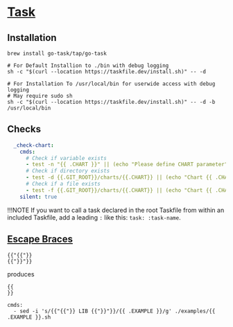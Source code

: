 # [Task](https://taskfile.dev/#/)

## Installation

```shell
brew install go-task/tap/go-task
```

```shell
# For Default Installion to ./bin with debug logging
sh -c "$(curl --location https://taskfile.dev/install.sh)" -- -d

# For Installation To /usr/local/bin for userwide access with debug logging
# May require sudo sh
sh -c "$(curl --location https://taskfile.dev/install.sh)" -- -d -b /usr/local/bin
```

## Checks

```yaml
  _check-chart:
    cmds:
      # Check if variable exists
      - test -n "{{ .CHART }}" || (echo "Please define CHART parameter"; exit 1)
      # Check if directory exists
      - test -d {{.GIT_ROOT}}/charts/{{.CHART}} || (echo "Chart {{ .CHART }} doesn't exist"; exit 1) 
      # Check if a file exists
      - test -f {{.GIT_ROOT}}/charts/{{.CHART}} || (echo "Chart {{ .CHART }} doesn't exist"; exit 1) 
    silent: true
```

!!!NOTE
    If you want to call a task declared in the root Taskfile from within an included Taskfile, add a leading `:`
    like this: `task: :task-name`.

## [Escape Braces][1]

```shell
{{"{{"}}
{{"}}"}}
```

produces

```shell
{{
}}
```

```shell
cmds:
  - sed -i 's/{{"{{"}} LIB {{"}}"}}/{{ .EXAMPLE }}/g' ./examples/{{ .EXAMPLE }}.sh
```

[1]: <https://github.com/go-task/task/issues/179#issuecomment-466780873>
